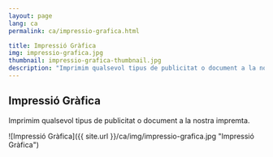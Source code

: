 ```yaml
---
layout: page
lang: ca
permalink: ca/impressio-grafica.html

title: Impressió Gràfica
img: impressio-grafica.jpg
thumbnail: impressio-grafica-thumbnail.jpg
description: "Imprimim qualsevol tipus de publicitat o document a la nostra impremta."
---
```

## Impressió Gràfica

Imprimim qualsevol tipus de publicitat o document a la nostra impremta.

![Impressió Gràfica]({{ site.url }}/ca/img/impressio-grafica.jpg "Impressió Gràfica")

